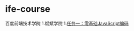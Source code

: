 # ife-course
百度前端技术学院
1.斌斌学院
  1.[任务一：零基础JavaScript编码](https://qqqqianjin/IFE-2017/bb-javascript/javascript1.html)
